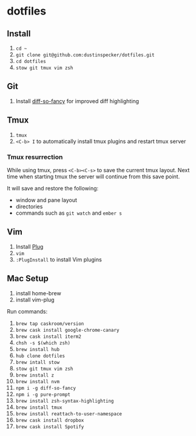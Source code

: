 # dotfiles

## Install

1. `cd ~`
1. `git clone git@github.com:dustinspecker/dotfiles.git`
1. `cd dotfiles`
1. `stow git tmux vim zsh`

## Git
1. Install [diff-so-fancy](https://github.com/so-fancy/diff-so-fancy) for improved diff highlighting

## Tmux
1. `tmux`
1. `<C-b> I` to automatically install tmux plugins and restart tmux server

### Tmux resurrection

While using tmux, press `<C-b><C-s>` to save the current tmux layout. Next time when starting tmux the server will continue from this save point.

It will save and restore the following:
- window and pane layout
- directories
- commands such as `git watch` and `ember s`

## Vim

1. Install [Plug](https://github.com/junegunn/vim-plug)
1. `vim`
1. `:PlugInstall` to install Vim plugins

## Mac Setup
1. install home-brew
1. install vim-plug

Run commands:
1. `brew tap caskroom/version`
1. `brew cask install google-chrome-canary`
1. `brew cask install iterm2`
1. `chsh -s $(which zsh)`
1. `brew install hub`
1. `hub clone dotfiles`
1. `brew intall stow`
1. `stow git tmux vim zsh`
1. `brew install z`
1. `brew install nvm`
1. `npm i -g diff-so-fancy`
1. `npm i -g pure-prompt`
1. `brew install zsh-syntax-highlighting`
1. `brew install tmux`
1. `brew install reattach-to-user-namespace`
1. `brew cask install dropbox`
1. `brew cask install Spotify`

